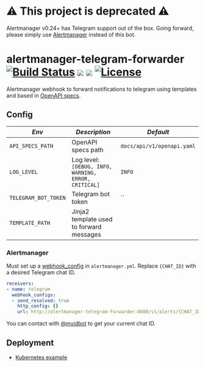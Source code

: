 # ⚠️ This project is deprecated ⚠️

Alertmanager v0.24+ has Telegram support out of the box. Going forward, please simply use [Alertmanager](https://prometheus.io/docs/alerting/latest/configuration/#telegram_config) instead of this bot.

# alertmanager-telegram-forwarder [![Build Status](https://travis-ci.org/pando85/alertmanager-telegram-forwarder.svg?branch=master)](https://travis-ci.org/pando85/alertmanager-telegram-forwarder)  [![](https://images.microbadger.com/badges/image/pando85/alertmanager-telegram-forwarder.svg)](https://cloud.docker.com/repository/docker/pando85/alertmanager-telegram-forwarder) [![](https://images.microbadger.com/badges/version/pando85/alertmanager-telegram-forwarder.svg)](https://cloud.docker.com/repository/docker/pando85/alertmanager-telegram-forwarder) [![License](https://img.shields.io/github/license/pando85/alertmanager-telegram-forwarder.svg)](https://github.com/pando85/alertmanager-telegram-forwarder/blob/master/LICENSE)

Alertmanager webhook to forward notifications to telegram using templates and based in [OpenAPI specs](docs/api/v1/openapi.yaml).

## Config

| *Env* | *Description* | *Default* |
|---------|---------------|-----------|
|`API_SPECS_PATH`| OpenAPI specs path | `docs/api/v1/openapi.yaml` |
|`LOG_LEVEL`| Log level: `[DEBUG, INFO, WARNING, ERROR, CRITICAL]`| `INFO` |
|`TELEGRAM_BOT_TOKEN`| Telegram bot token | `` |
|`TEMPLATE_PATH`| Jinja2 template used to forward messages | | `forwarder/resources/templates/default.j2` |

### Alertmanager

Must set up a [webhook_config](https://prometheus.io/docs/alerting/configuration/#webhook_config) in `alertmanager.yml`. Replace `{CHAT_ID}` with a desired Telegram chat ID.

```yaml
receivers:
- name: telegram
  webhook_configs:
  - send_resolved: true
    http_config: {}
    url: http://alertmanager-telegram-forwarder:8080/v1/alerts/{CHAT_ID}
```

You can contact with [@myidbot](https://telegram.me/myidbot) to get your current chat ID.

## Deployment

- [Kubernetes example](k8s/example.yml)
